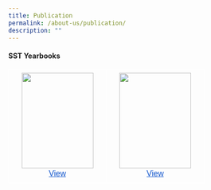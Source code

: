 ```yaml
---
title: Publication
permalink: /about-us/publication/
description: ""
---
```

#### SST Yearbooks

<table style="border:none;border-collapse:collapse;"><colgroup><col width="196"><col width="197"></colgroup><tbody><tr style="height:0pt"><td style="border-left:solid #ffffff 1pt;border-right:solid #ffffff 1pt;border-bottom:solid #ffffff 1pt;border-top:solid #ffffff 1pt;vertical-align:top;padding:5pt 5pt 5pt 5pt;overflow:hidden;overflow-wrap:break-word;"><p style="line-height:1.38;text-align: center;margin-top:0pt;margin-bottom:0pt;" dir="ltr"><span style="font-size:12pt;font-family:Arial;color:#000000;background-color:transparent;font-weight:400;font-style:normal;font-variant:normal;text-decoration:none;vertical-align:baseline;white-space:pre;white-space:pre-wrap;"><span style="border:none;display:inline-block;overflow:hidden;width:144px;height:192px;"><img style="margin-left:0px;margin-top:0px;" height="192" width="144" src="https://lh6.googleusercontent.com/_yDj1T32AE8t94AFzXJVQauIlI6dt-jvwiNFewFhlflLDDuinoeNdhj6cqvP9G430xtAR0kgOGXTL_2seam2CWCoBZlPRzKWTDJ8N9p1rSCB8YfstrFZYq8qzN_6kAlf-GgCadIrY7uoJUBbd_CWfsY"></span></span></p><p style="line-height:1.38;text-align: center;margin-top:0pt;margin-bottom:0pt;" dir="ltr"><a style="text-decoration:none;" href="https://online.fliphtml5.com/wuzql/drkn/#p=1"><span style="font-size:12pt;font-family:Arial;color:#1155cc;background-color:transparent;font-weight:400;font-style:normal;font-variant:normal;text-decoration:underline;-webkit-text-decoration-skip:none;text-decoration-skip-ink:none;vertical-align:baseline;white-space:pre;white-space:pre-wrap;">View</span></a></p></td><td style="border-left:solid #ffffff 1pt;border-right:solid #ffffff 1pt;border-bottom:solid #ffffff 1pt;border-top:solid #ffffff 1pt;vertical-align:top;padding:5pt 5pt 5pt 5pt;overflow:hidden;overflow-wrap:break-word;"><p style="line-height:1.38;text-align: center;margin-top:0pt;margin-bottom:0pt;" dir="ltr"><span style="font-size:12pt;font-family:Arial;color:#000000;background-color:transparent;font-weight:400;font-style:normal;font-variant:normal;text-decoration:none;vertical-align:baseline;white-space:pre;white-space:pre-wrap;"><span style="border:none;display:inline-block;overflow:hidden;width:144px;height:192px;"><img style="margin-left:0px;margin-top:0px;" height="192" width="144" src="https://lh6.googleusercontent.com/1mH0OgV4GH4Bmy-IKLYXFjd2kENqUemVx_-1GK8_JoaeiIM-EfBTekpOShlKHVi4y0k68insO3x1RtCyQoUC2KynitqhrWTgbEPxOjPB2-6y-nO-MDF0c7XV51DJcX9sZo88noQJlPAn6GW4ovIGO6M"></span></span></p><p style="line-height:1.38;text-align: center;margin-top:0pt;margin-bottom:0pt;" dir="ltr"><a style="text-decoration:none;" href="https://online.fliphtml5.com/wuzql/sdfr/"><span style="font-size:12pt;font-family:Arial;color:#1155cc;background-color:transparent;font-weight:400;font-style:normal;font-variant:normal;text-decoration:underline;-webkit-text-decoration-skip:none;text-decoration-skip-ink:none;vertical-align:baseline;white-space:pre;white-space:pre-wrap;">View</span></a></p></td></tr></tbody></table>